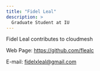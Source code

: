 ```yaml
---
title: "Fidel Leal"
description: >
  Graduate Student at IU
---
```


Fidel Leal contributes to cloudmesh

Web Page: <https://github.com/flealc>

E-mail: fidelxleal@gmail.com
